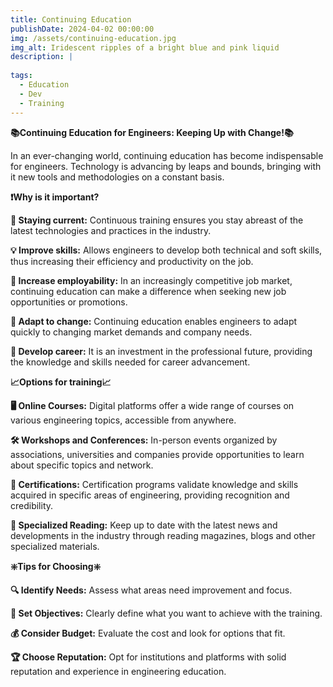 ```yaml
---
title: Continuing Education
publishDate: 2024-04-02 00:00:00
img: /assets/continuing-education.jpg
img_alt: Iridescent ripples of a bright blue and pink liquid
description: |
  
tags:
  - Education
  - Dev
  - Training
---
```


**📚Continuing Education for Engineers: Keeping Up with Change!📚**

In an ever-changing world, continuing education has become indispensable for engineers. Technology is advancing by leaps and bounds, bringing with it new tools and methodologies on a constant basis.

**❗Why is it important?**

**🔄 Staying current:** Continuous training ensures you stay abreast of the latest technologies and practices in the industry.

**💡 Improve skills:** Allows engineers to develop both technical and soft skills, thus increasing their efficiency and productivity on the job.

**🚀 Increase employability:** In an increasingly competitive job market, continuing education can make a difference when seeking new job opportunities or promotions.

**🎯 Adapt to change:** Continuing education enables engineers to adapt quickly to changing market demands and company needs.

**💼 Develop career:** It is an investment in the professional future, providing the knowledge and skills needed for career advancement.


**📈Options for training📈**

**🖥️ Online Courses:** Digital platforms offer a wide range of courses on various engineering topics, accessible from anywhere.

**🛠️ Workshops and Conferences:** In-person events organized by associations, universities and companies provide opportunities to learn about specific topics and network.

**📜 Certifications:** Certification programs validate knowledge and skills acquired in specific areas of engineering, providing recognition and credibility.

**📖 Specialized Reading:** Keep up to date with the latest news and developments in the industry through reading magazines, blogs and other specialized materials.


**❇️Tips for Choosing❇️**

**🔍 Identify Needs:** Assess what areas need improvement and focus.

**🎯 Set Objectives:** Clearly define what you want to achieve with the training.

**💰 Consider Budget:** Evaluate the cost and look for options that fit.

**🏆 Choose Reputation:** Opt for institutions and platforms with solid reputation and experience in engineering education.
